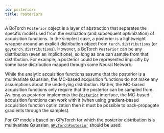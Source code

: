 ```yaml
---
id: posteriors
title: Posteriors
---
```


A BoTorch `Posterior` object is a layer of
abstraction that separates the specific model used from the evaluation (and
subsequent optimization) of acquisition functions.
In the simplest case, a posterior is a lightweight wrapper around an explicit
distribution object from `torch.distributions` (or `gpytorch.distributions`).
However, a BoTorch `Posterior` can be any distribution (even an implicit one),
so long as one can sample from that distribution. For example, a posterior could
be represented implicitly by some base distribution mapped through some Neural Network.

While the analytic acquisition functions assume that the posterior is a
multivariate Gaussian, the MC-based acquisition functions do not make any
assumptions about the underlying distribution. Rather, the MC-based acquisition
functions only require that the posterior can be sampled from.
As long as posterior implements the [`Posterior`](../api/posteriors.html#posterior)
interface, the MC-based acquisition functions can work with it
(when using gradient-based acquisition function optimization then it must be
possible to back-propagate gradients through the samples).


For GP models based on GPyTorch for which the posterior distribution is a
multivariate Gaussian,
[`GPyTorchPosterior`](../api/posteriors.html#gpytorchposterior) should be used.

